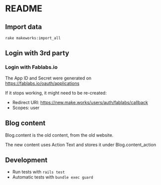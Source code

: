 # README

## Import data

`rake makeworks:import_all`

## Login with 3rd party

### Login with Fablabs.io

The App ID and Secret were generated on https://fablabs.io/oauth/applications

If it stops working, it might need to be re-created:
* Redirect URI: https://new.make.works/users/auth/fablabs/callback
* Scopes: user


## Blog content

Blog.content is the old content, from the old website.

The new content uses Action Text and stores it under Blog.content_action


## Development

* Run tests with `rails test`
* Automatic tests with `bundle exec guard`
